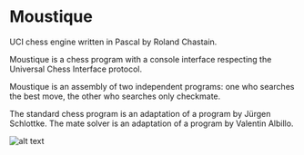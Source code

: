 # Moustique


UCI chess engine written in Pascal by Roland Chastain.

Moustique is a chess program with a console interface respecting the Universal Chess Interface protocol.

Moustique is an assembly of two independent programs: one who searches the best move, the other who searches only checkmate.

The standard chess program is an adaptation of a program by Jürgen Schlottke. The mate solver is an adaptation of a program by Valentin Albillo.

![alt text](https://github.com/rchastain/moustique/blob/master/Farman%20F455%20Moustique.bmp)
